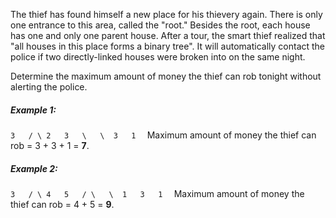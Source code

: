 The thief has found himself a new place for his thievery again. There is only one entrance to this area, called the "root." Besides the root, each house has one and only one parent house. After a tour, the smart thief realized that "all houses in this place forms a binary tree". It will automatically contact the police if two directly-linked houses were broken into on the same night.

Determine the maximum amount of money the thief can rob tonight without alerting the police.

##### Example 1:
`
     3  
    / \
   2   3  
    \   \ 
     3   1  
`
Maximum amount of money the thief can rob = 3 + 3 + 1 = **7**.

##### Example 2:
`
     3  
    / \
   4   5  
  / \   \ 
 1   3   1  
`
Maximum amount of money the thief can rob = 4 + 5 = **9**.
